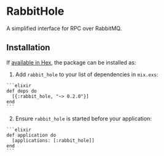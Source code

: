 # RabbitHole

A simplified interface for RPC over RabbitMQ.

## Installation

If [available in Hex](https://hex.pm/docs/publish), the package can be installed as:

  1. Add `rabbit_hole` to your list of dependencies in `mix.exs`:

    ```elixir
    def deps do
      [{:rabbit_hole, "~> 0.2.0"}]
    end
    ```

  2. Ensure `rabbit_hole` is started before your application:

    ```elixir
    def application do
      [applications: [:rabbit_hole]]
    end
    ```

